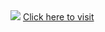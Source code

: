 <img src="http://ForTheBadge.com/images/badges/made-with-python.svg"/>
<a href="https://multiple-disease-prediction-system-mdynm8hgfryhxjbxvvohcg.streamlit.app/"> Click here to visit </a>
